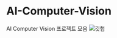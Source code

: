 # AI-Computer-Vision
AI Computer Vision 프로젝트 모음
![깃헙](https://user-images.githubusercontent.com/49745654/118092759-7d9acd80-b407-11eb-81b8-771498b37300.png)
